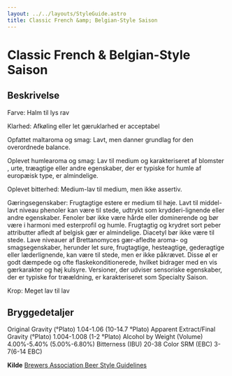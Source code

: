 ```yaml
---
layout: ../../layouts/StyleGuide.astro
title: Classic French &amp; Belgian-Style Saison
---
```

# Classic French &amp; Belgian-Style Saison

## Beskrivelse
Farve: Halm til lys rav

Klarhed: Afkøling eller let gæruklarhed er acceptabel

Opfattet maltaroma og smag: Lavt, men danner grundlag for den overordnede balance.

Oplevet humlearoma og smag: Lav til medium og karakteriseret af blomster , urte, træagtige eller andre egenskaber, der er typiske for humle af europæisk type, er almindelige.

Oplevet bitterhed: Medium-lav til medium, men ikke assertiv.

Gæringsegenskaber: Frugtagtige estere er medium til høje. Lavt til middel-lavt niveau phenoler kan være til stede, udtrykt som krydderi-lignende eller andre egenskaber. Fenoler bør ikke være hårde eller dominerende og bør være i harmoni med esterprofil og humle. Frugtagtig og krydret sort peber attributter afledt af belgisk gær er almindelige. Diacetyl bør ikke være til stede. Lave niveauer af Brettanomyces gær-afledte aroma- og smagsegenskaber, herunder let sure, frugtagtige, hesteagtige, gederagtige eller læderlignende, kan være til stede, men er ikke påkrævet. Disse øl er godt dæmpede og ofte flaskekonditionerede, hvilket bidrager med en vis gærkarakter og høj kulsyre. Versioner, der udviser sensoriske egenskaber, der er typiske for træældning, er karakteriseret som Specialty Saison.

Krop: Meget lav til lav




## Bryggedetaljer
Original Gravity (°Plato) 1.04-1.06 (10-14.7 °Plato)
Apparent Extract/Final Gravity (°Plato) 1.004-1.008 (1-2 °Plato)
Alcohol by Weight (Volume) 4.00%-5.40% (5.00%-6.80%)
Bitterness (IBU) 20-38
Color SRM (EBC) 3-7(6-14 EBC)					



**Kilde**
[Brewers Association Beer Style Guidelines](https://www.brewersassociation.org/)
